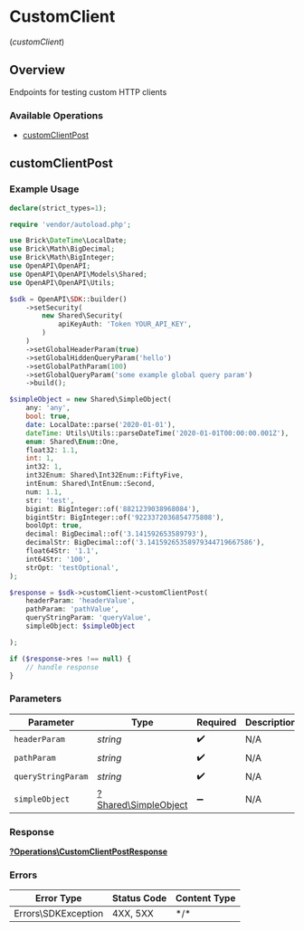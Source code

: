 # CustomClient
(*customClient*)

## Overview

Endpoints for testing custom HTTP clients

### Available Operations

* [customClientPost](#customclientpost)

## customClientPost

### Example Usage

```php
declare(strict_types=1);

require 'vendor/autoload.php';

use Brick\DateTime\LocalDate;
use Brick\Math\BigDecimal;
use Brick\Math\BigInteger;
use OpenAPI\OpenAPI;
use OpenAPI\OpenAPI\Models\Shared;
use OpenAPI\OpenAPI\Utils;

$sdk = OpenAPI\SDK::builder()
    ->setSecurity(
        new Shared\Security(
            apiKeyAuth: 'Token YOUR_API_KEY',
        )
    )
    ->setGlobalHeaderParam(true)
    ->setGlobalHiddenQueryParam('hello')
    ->setGlobalPathParam(100)
    ->setGlobalQueryParam('some example global query param')
    ->build();

$simpleObject = new Shared\SimpleObject(
    any: 'any',
    bool: true,
    date: LocalDate::parse('2020-01-01'),
    dateTime: Utils\Utils::parseDateTime('2020-01-01T00:00:00.001Z'),
    enum: Shared\Enum::One,
    float32: 1.1,
    int: 1,
    int32: 1,
    int32Enum: Shared\Int32Enum::FiftyFive,
    intEnum: Shared\IntEnum::Second,
    num: 1.1,
    str: 'test',
    bigint: BigInteger::of('8821239038968084'),
    bigintStr: BigInteger::of('9223372036854775808'),
    boolOpt: true,
    decimal: BigDecimal::of('3.141592653589793'),
    decimalStr: BigDecimal::of('3.14159265358979344719667586'),
    float64Str: '1.1',
    int64Str: '100',
    strOpt: 'testOptional',
);

$response = $sdk->customClient->customClientPost(
    headerParam: 'headerValue',
    pathParam: 'pathValue',
    queryStringParam: 'queryValue',
    simpleObject: $simpleObject

);

if ($response->res !== null) {
    // handle response
}
```

### Parameters

| Parameter                                                   | Type                                                        | Required                                                    | Description                                                 | Example                                                     |
| ----------------------------------------------------------- | ----------------------------------------------------------- | ----------------------------------------------------------- | ----------------------------------------------------------- | ----------------------------------------------------------- |
| `headerParam`                                               | *string*                                                    | :heavy_check_mark:                                          | N/A                                                         | headerValue                                                 |
| `pathParam`                                                 | *string*                                                    | :heavy_check_mark:                                          | N/A                                                         | pathValue                                                   |
| `queryStringParam`                                          | *string*                                                    | :heavy_check_mark:                                          | N/A                                                         | queryValue                                                  |
| `simpleObject`                                              | [?Shared\SimpleObject](../../Models/Shared/SimpleObject.md) | :heavy_minus_sign:                                          | N/A                                                         |                                                             |

### Response

**[?Operations\CustomClientPostResponse](../../Models/Operations/CustomClientPostResponse.md)**

### Errors

| Error Type          | Status Code         | Content Type        |
| ------------------- | ------------------- | ------------------- |
| Errors\SDKException | 4XX, 5XX            | \*/\*               |